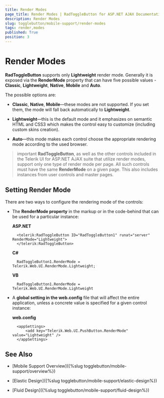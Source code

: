 ```yaml
---
title: Render Modes
page_title: Render Modes | RadToggleButton for ASP.NET AJAX Documentation
description: Render Modes
slug: togglebutton/mobile-support/render-modes
tags: render,modes
published: True
position: 3
---
```


# Render Modes

**RadToggleButton** supports only **Lightweight** render mode. Generally it is exposed via the **RenderMode** property that can have five possible values - **Classic**, **Lightweight**, **Native**, **Mobile** and **Auto**.

The possible options are:

* **Classic**, **Native**, **Mobile**—these modes are not supported. If you set them, the mode will fall back automatically to **Lightweight**.

* **Lightweight**—this is the default mode and it emphasizes on semantic HTML and CSS3 which makes the control easy to customize (including custom skins creation).

* **Auto**—this mode makes each control choose the appropriate rendering mode according to the used browser.

>important **RadToggleButton**, as well as the other controls included in the Telerik UI for ASP.NET AJAX suite that utilize render modes, support only one type of render mode per page. All such controls must have the same **RenderMode** on a given page. This also includes instances from user controls and master pages.


## Setting Render Mode

There are two ways to configure the rendering mode of the controls:

* The **RenderMode property** in the markup or in the code-behind that can be used for a particular instance:

	**ASP.NET**

		<telerik:RadToggleButton ID="RadToggleButton1" runat="server" RenderMode="Lightweight">
		</telerik:RadToggleButton>


	**C#**

		RadToggleButton1.RenderMode = Telerik.Web.UI.RenderMode.Lightweight;

	**VB**

		RadToggleButton1.RenderMode = Telerik.Web.UI.RenderMode.Lightweight


* A **global setting in the web.config** file that will affect the entire application, unless a concrete value is specified for a given control instance:

	**web.config**

		<appSettings>
			<add key="Telerik.Web.UI.PushButton.RenderMode" value="Lightweight" />
		</appSettings>


## See Also

 * [Mobile Support Overview]({%slug togglebutton/mobile-support/overview%})

 * [Elastic Design]({%slug togglebutton/mobile-support/elastic-design%})

 * [Fluid Design]({%slug togglebutton/mobile-support/fluid-design%})
